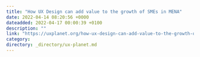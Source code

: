 ```yaml
---
title: "How UX Design can add value to the growth of SMEs in MENA"
date: 2022-04-14 08:20:56 +0000
dateadded: 2022-04-17 00:00:39 +0100
description: ""
link: "https://uxplanet.org/how-ux-design-can-add-value-to-the-growth-of-smes-in-mena-3fa3afbdb022?source=rss----819cc2aaeee0---4"
category:
directory: _directory/ux-planet.md
---
```

